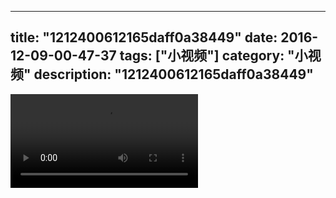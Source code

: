 
---
title: "1212400612165daff0a38449"
date: 2016-12-09-00-47-37
tags: ["小视频"]
category: "小视频"
description: "1212400612165daff0a38449"
---
<video src="http://ohtsqip0g.bkt.clouddn.com/1212400612165daff0a38449.mp4" controls="controls"></video>
